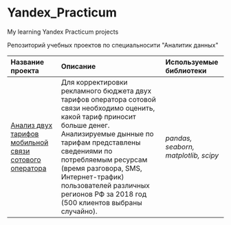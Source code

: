 # Yandex_Practicum
My learning Yandex Practicum projects

Репозиторий учебных проектов по специальносити "Аналитик данных"


| Название проекта | Описание | Используемые библиотеки | 
| :---------------------- | :---------------------- | :---------------------- |
| [Анализ двух тарифов мобильной связи сотового оператора](Mobile_tariff_analyze) | Для корректировки рекламного бюджета двух тарифов оператора сотовой связи необходимо оценить, какой тариф приносит больше денег. Анализируемые дынные по тарифам представлены сведениями по потребляемым ресурсам (время разговора, SMS, Интернет-трафик) пользователей различных регионов РФ за 2018 год (500 клиентов выбраны случайно).| *pandas, seaborn, matplotlib, scipy* |
